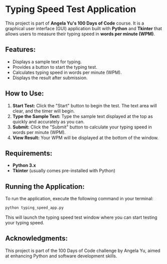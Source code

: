 # Typing Speed Test Application

This project is part of **Angela Yu's 100 Days of Code** course. It is a graphical user interface (GUI) application built with **Python** and **Tkinter** that allows users to measure their typing speed in **words per minute (WPM)**.

## Features:
- Displays a sample text for typing.
- Provides a button to start the typing test.
- Calculates typing speed in words per minute (WPM).
- Displays the result after submission.

## How to Use:
1. **Start Test:** Click the "Start" button to begin the test. The text area will clear, and the timer will begin.
2. **Type the Sample Text:** Type the sample text displayed at the top as quickly and accurately as you can.
3. **Submit:** Click the "Submit" button to calculate your typing speed in words per minute (WPM).
4. **View Result:** Your WPM will be displayed at the bottom of the window.

## Requirements:
- **Python 3.x**
- **Tkinter** (usually comes pre-installed with Python)

## Running the Application:
To run the application, execute the following command in your terminal:

```bash
python typing_speed_app.py
```
This will launch the typing speed test window where you can start testing your typing speed.

## Acknowledgments:

This project is part of the 100 Days of Code challenge by Angela Yu, aimed at enhancing Python and software development skills.
